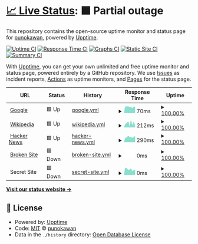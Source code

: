 # [📈 Live Status](https://https://punokawan.github.io/uptime_server_unj/): <!--live status--> **🟧 Partial outage**

This repository contains the open-source uptime monitor and status page for [punokawan](https://https://punokawan.github.io/uptime_server_unj/), powered by [Upptime](https://github.com/upptime/upptime).

[![Uptime CI](https://github.com/koj-co/upptime/workflows/Uptime%20CI/badge.svg)](https://github.com/koj-co/upptime/actions?query=workflow%3A%22Uptime+CI%22)
[![Response Time CI](https://github.com/koj-co/upptime/workflows/Response%20Time%20CI/badge.svg)](https://github.com/koj-co/upptime/actions?query=workflow%3A%22Response+Time+CI%22)
[![Graphs CI](https://github.com/koj-co/upptime/workflows/Graphs%20CI/badge.svg)](https://github.com/koj-co/upptime/actions?query=workflow%3A%22Graphs+CI%22)
[![Static Site CI](https://github.com/koj-co/upptime/workflows/Static%20Site%20CI/badge.svg)](https://github.com/koj-co/upptime/actions?query=workflow%3A%22Static+Site+CI%22)
[![Summary CI](https://github.com/koj-co/upptime/workflows/Summary%20CI/badge.svg)](https://github.com/koj-co/upptime/actions?query=workflow%3A%22Summary+CI%22)

With [Upptime](https://upptime.js.org), you can get your own unlimited and free uptime monitor and status page, powered entirely by a GitHub repository. We use [Issues](https://github.com/punokawan/upptime_server_unj/issues) as incident reports, [Actions](https://github.com/punokawan/upptime_server_unj/actions) as uptime monitors, and [Pages](https://https://punokawan.github.io/uptime_server_unj/) for the status page.

<!--start: status pages-->
<!-- This summary is generated by Upptime (https://github.com/upptime/upptime) -->
<!-- Do not edit this manually, your changes will be overwritten -->
<!-- prettier-ignore -->
| URL | Status | History | Response Time | Uptime |
| --- | ------ | ------- | ------------- | ------ |
| <img alt="" src="https://favicons.githubusercontent.com/www.google.com" height="13"> [Google](https://www.google.com) | 🟩 Up | [google.yml](https://github.com/punokawan/uptime_server_unj/commits/master/history/google.yml) | <details><summary><img alt="Response time graph" src="./graphs/google/response-time-week.png" height="20"> 70ms</summary><br><a href="https://https://punokawan.github.io/uptime_server_unj//history/google"><img alt="Response time 70" src="https://img.shields.io/endpoint?url=https%3A%2F%2Fraw.githubusercontent.com%2Fpunokawan%2Fuptime_server_unj%2Fmaster%2Fapi%2Fgoogle%2Fresponse-time.json"></a><br><a href="https://https://punokawan.github.io/uptime_server_unj//history/google"><img alt="24-hour response time 70" src="https://img.shields.io/endpoint?url=https%3A%2F%2Fraw.githubusercontent.com%2Fpunokawan%2Fuptime_server_unj%2Fmaster%2Fapi%2Fgoogle%2Fresponse-time-day.json"></a><br><a href="https://https://punokawan.github.io/uptime_server_unj//history/google"><img alt="7-day response time 70" src="https://img.shields.io/endpoint?url=https%3A%2F%2Fraw.githubusercontent.com%2Fpunokawan%2Fuptime_server_unj%2Fmaster%2Fapi%2Fgoogle%2Fresponse-time-week.json"></a><br><a href="https://https://punokawan.github.io/uptime_server_unj//history/google"><img alt="30-day response time 70" src="https://img.shields.io/endpoint?url=https%3A%2F%2Fraw.githubusercontent.com%2Fpunokawan%2Fuptime_server_unj%2Fmaster%2Fapi%2Fgoogle%2Fresponse-time-month.json"></a><br><a href="https://https://punokawan.github.io/uptime_server_unj//history/google"><img alt="1-year response time 70" src="https://img.shields.io/endpoint?url=https%3A%2F%2Fraw.githubusercontent.com%2Fpunokawan%2Fuptime_server_unj%2Fmaster%2Fapi%2Fgoogle%2Fresponse-time-year.json"></a></details> | <details><summary><a href="https://https://punokawan.github.io/uptime_server_unj//history/google">100.00%</a></summary><a href="https://https://punokawan.github.io/uptime_server_unj//history/google"><img alt="All-time uptime 100.00%" src="https://img.shields.io/endpoint?url=https%3A%2F%2Fraw.githubusercontent.com%2Fpunokawan%2Fuptime_server_unj%2Fmaster%2Fapi%2Fgoogle%2Fuptime.json"></a><br><a href="https://https://punokawan.github.io/uptime_server_unj//history/google"><img alt="24-hour uptime 100.00%" src="https://img.shields.io/endpoint?url=https%3A%2F%2Fraw.githubusercontent.com%2Fpunokawan%2Fuptime_server_unj%2Fmaster%2Fapi%2Fgoogle%2Fuptime-day.json"></a><br><a href="https://https://punokawan.github.io/uptime_server_unj//history/google"><img alt="7-day uptime 100.00%" src="https://img.shields.io/endpoint?url=https%3A%2F%2Fraw.githubusercontent.com%2Fpunokawan%2Fuptime_server_unj%2Fmaster%2Fapi%2Fgoogle%2Fuptime-week.json"></a><br><a href="https://https://punokawan.github.io/uptime_server_unj//history/google"><img alt="30-day uptime 100.00%" src="https://img.shields.io/endpoint?url=https%3A%2F%2Fraw.githubusercontent.com%2Fpunokawan%2Fuptime_server_unj%2Fmaster%2Fapi%2Fgoogle%2Fuptime-month.json"></a><br><a href="https://https://punokawan.github.io/uptime_server_unj//history/google"><img alt="1-year uptime 100.00%" src="https://img.shields.io/endpoint?url=https%3A%2F%2Fraw.githubusercontent.com%2Fpunokawan%2Fuptime_server_unj%2Fmaster%2Fapi%2Fgoogle%2Fuptime-year.json"></a></details>
| <img alt="" src="https://favicons.githubusercontent.com/en.wikipedia.org" height="13"> [Wikipedia](https://en.wikipedia.org) | 🟩 Up | [wikipedia.yml](https://github.com/punokawan/uptime_server_unj/commits/master/history/wikipedia.yml) | <details><summary><img alt="Response time graph" src="./graphs/wikipedia/response-time-week.png" height="20"> 212ms</summary><br><a href="https://https://punokawan.github.io/uptime_server_unj//history/wikipedia"><img alt="Response time 212" src="https://img.shields.io/endpoint?url=https%3A%2F%2Fraw.githubusercontent.com%2Fpunokawan%2Fuptime_server_unj%2Fmaster%2Fapi%2Fwikipedia%2Fresponse-time.json"></a><br><a href="https://https://punokawan.github.io/uptime_server_unj//history/wikipedia"><img alt="24-hour response time 212" src="https://img.shields.io/endpoint?url=https%3A%2F%2Fraw.githubusercontent.com%2Fpunokawan%2Fuptime_server_unj%2Fmaster%2Fapi%2Fwikipedia%2Fresponse-time-day.json"></a><br><a href="https://https://punokawan.github.io/uptime_server_unj//history/wikipedia"><img alt="7-day response time 212" src="https://img.shields.io/endpoint?url=https%3A%2F%2Fraw.githubusercontent.com%2Fpunokawan%2Fuptime_server_unj%2Fmaster%2Fapi%2Fwikipedia%2Fresponse-time-week.json"></a><br><a href="https://https://punokawan.github.io/uptime_server_unj//history/wikipedia"><img alt="30-day response time 212" src="https://img.shields.io/endpoint?url=https%3A%2F%2Fraw.githubusercontent.com%2Fpunokawan%2Fuptime_server_unj%2Fmaster%2Fapi%2Fwikipedia%2Fresponse-time-month.json"></a><br><a href="https://https://punokawan.github.io/uptime_server_unj//history/wikipedia"><img alt="1-year response time 212" src="https://img.shields.io/endpoint?url=https%3A%2F%2Fraw.githubusercontent.com%2Fpunokawan%2Fuptime_server_unj%2Fmaster%2Fapi%2Fwikipedia%2Fresponse-time-year.json"></a></details> | <details><summary><a href="https://https://punokawan.github.io/uptime_server_unj//history/wikipedia">100.00%</a></summary><a href="https://https://punokawan.github.io/uptime_server_unj//history/wikipedia"><img alt="All-time uptime 100.00%" src="https://img.shields.io/endpoint?url=https%3A%2F%2Fraw.githubusercontent.com%2Fpunokawan%2Fuptime_server_unj%2Fmaster%2Fapi%2Fwikipedia%2Fuptime.json"></a><br><a href="https://https://punokawan.github.io/uptime_server_unj//history/wikipedia"><img alt="24-hour uptime 100.00%" src="https://img.shields.io/endpoint?url=https%3A%2F%2Fraw.githubusercontent.com%2Fpunokawan%2Fuptime_server_unj%2Fmaster%2Fapi%2Fwikipedia%2Fuptime-day.json"></a><br><a href="https://https://punokawan.github.io/uptime_server_unj//history/wikipedia"><img alt="7-day uptime 100.00%" src="https://img.shields.io/endpoint?url=https%3A%2F%2Fraw.githubusercontent.com%2Fpunokawan%2Fuptime_server_unj%2Fmaster%2Fapi%2Fwikipedia%2Fuptime-week.json"></a><br><a href="https://https://punokawan.github.io/uptime_server_unj//history/wikipedia"><img alt="30-day uptime 100.00%" src="https://img.shields.io/endpoint?url=https%3A%2F%2Fraw.githubusercontent.com%2Fpunokawan%2Fuptime_server_unj%2Fmaster%2Fapi%2Fwikipedia%2Fuptime-month.json"></a><br><a href="https://https://punokawan.github.io/uptime_server_unj//history/wikipedia"><img alt="1-year uptime 100.00%" src="https://img.shields.io/endpoint?url=https%3A%2F%2Fraw.githubusercontent.com%2Fpunokawan%2Fuptime_server_unj%2Fmaster%2Fapi%2Fwikipedia%2Fuptime-year.json"></a></details>
| <img alt="" src="https://favicons.githubusercontent.com/news.ycombinator.com" height="13"> [Hacker News](https://news.ycombinator.com) | 🟩 Up | [hacker-news.yml](https://github.com/punokawan/uptime_server_unj/commits/master/history/hacker-news.yml) | <details><summary><img alt="Response time graph" src="./graphs/hacker-news/response-time-week.png" height="20"> 290ms</summary><br><a href="https://https://punokawan.github.io/uptime_server_unj//history/hacker-news"><img alt="Response time 290" src="https://img.shields.io/endpoint?url=https%3A%2F%2Fraw.githubusercontent.com%2Fpunokawan%2Fuptime_server_unj%2Fmaster%2Fapi%2Fhacker-news%2Fresponse-time.json"></a><br><a href="https://https://punokawan.github.io/uptime_server_unj//history/hacker-news"><img alt="24-hour response time 290" src="https://img.shields.io/endpoint?url=https%3A%2F%2Fraw.githubusercontent.com%2Fpunokawan%2Fuptime_server_unj%2Fmaster%2Fapi%2Fhacker-news%2Fresponse-time-day.json"></a><br><a href="https://https://punokawan.github.io/uptime_server_unj//history/hacker-news"><img alt="7-day response time 290" src="https://img.shields.io/endpoint?url=https%3A%2F%2Fraw.githubusercontent.com%2Fpunokawan%2Fuptime_server_unj%2Fmaster%2Fapi%2Fhacker-news%2Fresponse-time-week.json"></a><br><a href="https://https://punokawan.github.io/uptime_server_unj//history/hacker-news"><img alt="30-day response time 290" src="https://img.shields.io/endpoint?url=https%3A%2F%2Fraw.githubusercontent.com%2Fpunokawan%2Fuptime_server_unj%2Fmaster%2Fapi%2Fhacker-news%2Fresponse-time-month.json"></a><br><a href="https://https://punokawan.github.io/uptime_server_unj//history/hacker-news"><img alt="1-year response time 290" src="https://img.shields.io/endpoint?url=https%3A%2F%2Fraw.githubusercontent.com%2Fpunokawan%2Fuptime_server_unj%2Fmaster%2Fapi%2Fhacker-news%2Fresponse-time-year.json"></a></details> | <details><summary><a href="https://https://punokawan.github.io/uptime_server_unj//history/hacker-news">100.00%</a></summary><a href="https://https://punokawan.github.io/uptime_server_unj//history/hacker-news"><img alt="All-time uptime 100.00%" src="https://img.shields.io/endpoint?url=https%3A%2F%2Fraw.githubusercontent.com%2Fpunokawan%2Fuptime_server_unj%2Fmaster%2Fapi%2Fhacker-news%2Fuptime.json"></a><br><a href="https://https://punokawan.github.io/uptime_server_unj//history/hacker-news"><img alt="24-hour uptime 100.00%" src="https://img.shields.io/endpoint?url=https%3A%2F%2Fraw.githubusercontent.com%2Fpunokawan%2Fuptime_server_unj%2Fmaster%2Fapi%2Fhacker-news%2Fuptime-day.json"></a><br><a href="https://https://punokawan.github.io/uptime_server_unj//history/hacker-news"><img alt="7-day uptime 100.00%" src="https://img.shields.io/endpoint?url=https%3A%2F%2Fraw.githubusercontent.com%2Fpunokawan%2Fuptime_server_unj%2Fmaster%2Fapi%2Fhacker-news%2Fuptime-week.json"></a><br><a href="https://https://punokawan.github.io/uptime_server_unj//history/hacker-news"><img alt="30-day uptime 100.00%" src="https://img.shields.io/endpoint?url=https%3A%2F%2Fraw.githubusercontent.com%2Fpunokawan%2Fuptime_server_unj%2Fmaster%2Fapi%2Fhacker-news%2Fuptime-month.json"></a><br><a href="https://https://punokawan.github.io/uptime_server_unj//history/hacker-news"><img alt="1-year uptime 100.00%" src="https://img.shields.io/endpoint?url=https%3A%2F%2Fraw.githubusercontent.com%2Fpunokawan%2Fuptime_server_unj%2Fmaster%2Fapi%2Fhacker-news%2Fuptime-year.json"></a></details>
| <img alt="" src="https://favicons.githubusercontent.com/thissitedoesnotexist.com" height="13"> [Broken Site](https://thissitedoesnotexist.com) | 🟥 Down | [broken-site.yml](https://github.com/punokawan/uptime_server_unj/commits/master/history/broken-site.yml) | <details><summary><img alt="Response time graph" src="./graphs/broken-site/response-time-week.png" height="20"> 0ms</summary><br><a href="https://https://punokawan.github.io/uptime_server_unj//history/broken-site"><img alt="Response time 0" src="https://img.shields.io/endpoint?url=https%3A%2F%2Fraw.githubusercontent.com%2Fpunokawan%2Fuptime_server_unj%2Fmaster%2Fapi%2Fbroken-site%2Fresponse-time.json"></a><br><a href="https://https://punokawan.github.io/uptime_server_unj//history/broken-site"><img alt="24-hour response time 0" src="https://img.shields.io/endpoint?url=https%3A%2F%2Fraw.githubusercontent.com%2Fpunokawan%2Fuptime_server_unj%2Fmaster%2Fapi%2Fbroken-site%2Fresponse-time-day.json"></a><br><a href="https://https://punokawan.github.io/uptime_server_unj//history/broken-site"><img alt="7-day response time 0" src="https://img.shields.io/endpoint?url=https%3A%2F%2Fraw.githubusercontent.com%2Fpunokawan%2Fuptime_server_unj%2Fmaster%2Fapi%2Fbroken-site%2Fresponse-time-week.json"></a><br><a href="https://https://punokawan.github.io/uptime_server_unj//history/broken-site"><img alt="30-day response time 0" src="https://img.shields.io/endpoint?url=https%3A%2F%2Fraw.githubusercontent.com%2Fpunokawan%2Fuptime_server_unj%2Fmaster%2Fapi%2Fbroken-site%2Fresponse-time-month.json"></a><br><a href="https://https://punokawan.github.io/uptime_server_unj//history/broken-site"><img alt="1-year response time 0" src="https://img.shields.io/endpoint?url=https%3A%2F%2Fraw.githubusercontent.com%2Fpunokawan%2Fuptime_server_unj%2Fmaster%2Fapi%2Fbroken-site%2Fresponse-time-year.json"></a></details> | <details><summary><a href="https://https://punokawan.github.io/uptime_server_unj//history/broken-site">100.00%</a></summary><a href="https://https://punokawan.github.io/uptime_server_unj//history/broken-site"><img alt="All-time uptime 100.00%" src="https://img.shields.io/endpoint?url=https%3A%2F%2Fraw.githubusercontent.com%2Fpunokawan%2Fuptime_server_unj%2Fmaster%2Fapi%2Fbroken-site%2Fuptime.json"></a><br><a href="https://https://punokawan.github.io/uptime_server_unj//history/broken-site"><img alt="24-hour uptime 100.00%" src="https://img.shields.io/endpoint?url=https%3A%2F%2Fraw.githubusercontent.com%2Fpunokawan%2Fuptime_server_unj%2Fmaster%2Fapi%2Fbroken-site%2Fuptime-day.json"></a><br><a href="https://https://punokawan.github.io/uptime_server_unj//history/broken-site"><img alt="7-day uptime 100.00%" src="https://img.shields.io/endpoint?url=https%3A%2F%2Fraw.githubusercontent.com%2Fpunokawan%2Fuptime_server_unj%2Fmaster%2Fapi%2Fbroken-site%2Fuptime-week.json"></a><br><a href="https://https://punokawan.github.io/uptime_server_unj//history/broken-site"><img alt="30-day uptime 100.00%" src="https://img.shields.io/endpoint?url=https%3A%2F%2Fraw.githubusercontent.com%2Fpunokawan%2Fuptime_server_unj%2Fmaster%2Fapi%2Fbroken-site%2Fuptime-month.json"></a><br><a href="https://https://punokawan.github.io/uptime_server_unj//history/broken-site"><img alt="1-year uptime 100.00%" src="https://img.shields.io/endpoint?url=https%3A%2F%2Fraw.githubusercontent.com%2Fpunokawan%2Fuptime_server_unj%2Fmaster%2Fapi%2Fbroken-site%2Fuptime-year.json"></a></details>
| <img alt="" src="https://favicons.githubusercontent.com/null" height="13"> Secret Site | 🟥 Down | [secret-site.yml](https://github.com/punokawan/uptime_server_unj/commits/master/history/secret-site.yml) | <details><summary><img alt="Response time graph" src="./graphs/secret-site/response-time-week.png" height="20"> 0ms</summary><br><a href="https://https://punokawan.github.io/uptime_server_unj//history/secret-site"><img alt="Response time 0" src="https://img.shields.io/endpoint?url=https%3A%2F%2Fraw.githubusercontent.com%2Fpunokawan%2Fuptime_server_unj%2Fmaster%2Fapi%2Fsecret-site%2Fresponse-time.json"></a><br><a href="https://https://punokawan.github.io/uptime_server_unj//history/secret-site"><img alt="24-hour response time 0" src="https://img.shields.io/endpoint?url=https%3A%2F%2Fraw.githubusercontent.com%2Fpunokawan%2Fuptime_server_unj%2Fmaster%2Fapi%2Fsecret-site%2Fresponse-time-day.json"></a><br><a href="https://https://punokawan.github.io/uptime_server_unj//history/secret-site"><img alt="7-day response time 0" src="https://img.shields.io/endpoint?url=https%3A%2F%2Fraw.githubusercontent.com%2Fpunokawan%2Fuptime_server_unj%2Fmaster%2Fapi%2Fsecret-site%2Fresponse-time-week.json"></a><br><a href="https://https://punokawan.github.io/uptime_server_unj//history/secret-site"><img alt="30-day response time 0" src="https://img.shields.io/endpoint?url=https%3A%2F%2Fraw.githubusercontent.com%2Fpunokawan%2Fuptime_server_unj%2Fmaster%2Fapi%2Fsecret-site%2Fresponse-time-month.json"></a><br><a href="https://https://punokawan.github.io/uptime_server_unj//history/secret-site"><img alt="1-year response time 0" src="https://img.shields.io/endpoint?url=https%3A%2F%2Fraw.githubusercontent.com%2Fpunokawan%2Fuptime_server_unj%2Fmaster%2Fapi%2Fsecret-site%2Fresponse-time-year.json"></a></details> | <details><summary><a href="https://https://punokawan.github.io/uptime_server_unj//history/secret-site">100.00%</a></summary><a href="https://https://punokawan.github.io/uptime_server_unj//history/secret-site"><img alt="All-time uptime 100.00%" src="https://img.shields.io/endpoint?url=https%3A%2F%2Fraw.githubusercontent.com%2Fpunokawan%2Fuptime_server_unj%2Fmaster%2Fapi%2Fsecret-site%2Fuptime.json"></a><br><a href="https://https://punokawan.github.io/uptime_server_unj//history/secret-site"><img alt="24-hour uptime 99.99%" src="https://img.shields.io/endpoint?url=https%3A%2F%2Fraw.githubusercontent.com%2Fpunokawan%2Fuptime_server_unj%2Fmaster%2Fapi%2Fsecret-site%2Fuptime-day.json"></a><br><a href="https://https://punokawan.github.io/uptime_server_unj//history/secret-site"><img alt="7-day uptime 100.00%" src="https://img.shields.io/endpoint?url=https%3A%2F%2Fraw.githubusercontent.com%2Fpunokawan%2Fuptime_server_unj%2Fmaster%2Fapi%2Fsecret-site%2Fuptime-week.json"></a><br><a href="https://https://punokawan.github.io/uptime_server_unj//history/secret-site"><img alt="30-day uptime 100.00%" src="https://img.shields.io/endpoint?url=https%3A%2F%2Fraw.githubusercontent.com%2Fpunokawan%2Fuptime_server_unj%2Fmaster%2Fapi%2Fsecret-site%2Fuptime-month.json"></a><br><a href="https://https://punokawan.github.io/uptime_server_unj//history/secret-site"><img alt="1-year uptime 100.00%" src="https://img.shields.io/endpoint?url=https%3A%2F%2Fraw.githubusercontent.com%2Fpunokawan%2Fuptime_server_unj%2Fmaster%2Fapi%2Fsecret-site%2Fuptime-year.json"></a></details>

<!--end: status pages-->

[**Visit our status website →**](https://https://punokawan.github.io/uptime_server_unj/)

## 📄 License

- Powered by: [Upptime](https://github.com/upptime/upptime)
- Code: [MIT](./LICENSE) © [punokawan](https://https://punokawan.github.io/uptime_server_unj/)
- Data in the `./history` directory: [Open Database License](https://opendatacommons.org/licenses/odbl/1-0/)
